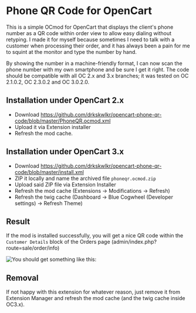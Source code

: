 # Phone QR Code for OpenCart
This is a simple OCmod for OpenCart that displays the client's phone number as a QR code within order view to allow easy dialing without retyping. I made it for myself because sometimes I need to talk with a customer when processing their order, and it has always been a pain for me to squint at the monitor and type the number by hand.

By showing the number in a machine-friendly format, I can now scan the phone number with my own smartphone and be sure I get it right.
The code should be compatible with all OC 2.x and 3.x branches; it was tested on OC 2.1.0.2, OC 2.3.0.2 and OC 3.0.2.0.

## Installation under OpenCart 2.x
- Download https://github.com/drkskwlkr/opencart-phone-qr-code/blob/master/PhoneQR.ocmod.xml
- Upload it via Extension installer
- Refresh the mod cache.

## Installation under OpenCart 3.x
- Download https://github.com/drkskwlkr/opencart-phone-qr-code/blob/master/install.xml
- ZIP it locally and name the archived file `phoneqr.ocmod.zip`
- Upload said ZIP file via Extension Installer
- Refresh the mod cache (Extensions &rarr; Modifications &rarr; Refresh)
- Refresh the twig cache (Dashboard &rarr; Blue Cogwheel (Developer settings) &rarr; Refresh Theme)

## Result
If the mod is installed successfully, you will get a nice QR code within the `Customer Details` block of the Orders page (admin/index.php?route=sale/order/info)

![You should get something like this:](https://i.imgur.com/VDiZ0y1.png)

## Removal
If not happy with this extension for whatever reason, just remove it from Extension Manager and refresh the mod cache (and the twig cache inside OC3.x).
